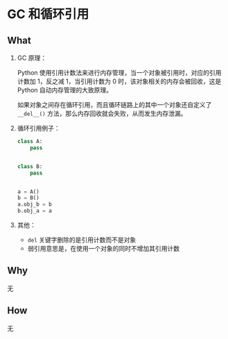 # GC 和循环引用

## What

1. GC 原理：

    Python 使用引用计数法来进行内存管理，当一个对象被引用时，对应的引用计数加 1，反之减 1，当引用计数为 0 时，该对象相关的内存会被回收，这是 Python 自动内存管理的大致原理。

    如果对象之间存在循环引用，而且循环链路上的其中一个对象还自定义了 `__del__()` 方法，那么内存回收就会失败，从而发生内存泄漏。

2. 循环引用例子：

    ```python
    class A:
        pass


    class B:
        pass


    a = A()
    b = B()
    a.obj_b = b
    b.obj_a = a
    ```

3. 其他：

    - `del` 关键字删除的是引用计数而不是对象
    - 弱引用意思是，在使用一个对象的同时不增加其引用计数

## Why

无

## How

无